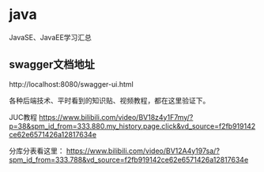 # java
JavaSE、JavaEE学习汇总

## swagger文档地址
http://localhost:8080/swagger-ui.html

各种后端技术、平时看到的知识贴、视频教程，都在这里验证下。

JUC教程
https://www.bilibili.com/video/BV18z4y1F7my/?p=38&spm_id_from=333.880.my_history.page.click&vd_source=f2fb919142ce62e6571426a12817634e

分库分表看这里：
https://www.bilibili.com/video/BV12A4y197sa/?spm_id_from=333.788&vd_source=f2fb919142ce62e6571426a12817634e


